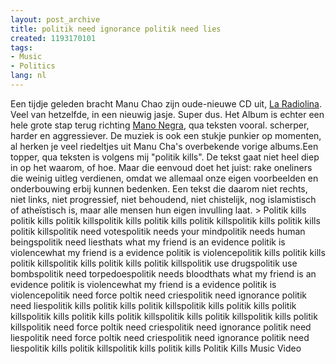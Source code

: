 ```yaml
---
layout: post_archive
title: politik need ignorance politik need lies
created: 1193170101
tags:
- Music
- Politics
lang: nl
---
```

Een tijdje geleden bracht Manu Chao zijn oude-nieuwe CD uit, [La Radiolina](http://www.mp3sparks.com/r2/Manu_Chao/La_Radiolina/group_5371/album_7/mcatalog.shtml?albref=14). Veel van hetzelfde, in een nieuwig jasje. Super dus. Het Album is echter een hele grote stap terug richting [Mano Negra](http://nl.wikipedia.org/wiki/Mano_Negra), qua teksten vooral. scherper, harder en aggressiever. De muziek is ook een stukje punkier op momenten, al herken je veel riedeltjes uit Manu Cha's overbekende vorige albums.Een topper, qua teksten is volgens mij "politik kills". De tekst gaat niet heel diep in op het waarom, of hoe. Maar die eenvoud doet het juist: rake oneliners die weinig uitleg verdienen, omdat we allemaal onze eigen voorbeelden en onderbouwing erbij kunnen bedenken. Een tekst die daarom niet rechts, niet links, niet progressief, niet behoudend, niet chistelijk, nog islamistisch of atheïstisch is, maar alle mensen hun eigen invulling laat. > Politik kills politik kills politik killspolitik kills politik kills politik killspolitik kills politik kills politik killspolitik need votespolitik needs your mindpolitik needs human beingspolitik need liesthats what my friend is an evidence politik is violencewhat my friend is a evidence politik is violencepolitik kills politik kills politik killspolitik kills politik kills politik killspolitik use drugspolitik use bombspolitik need torpedoespolitik needs bloodthats what my friend is an evidence politik is violencewhat my friend is a evidence politik is violencepolitik need force poltik need criespolitik need ignorance politik need liespolitik kills politik kills politik killspolitik kills politik kills politik killspolitik kills politik kills politik killspolitik kills politik killspolitik kills politik killspolitik need force poltik need criespolitik need ignorance politik need liespolitik need force poltik need criespolitik need ignorance politik need liespolitik kills politik killspolitik kills politik kills  Politik Kills Music Video
